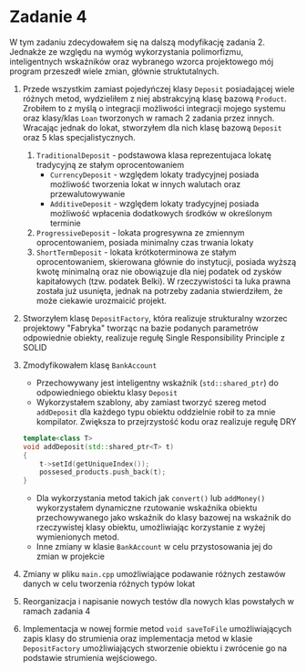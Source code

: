 # Zadanie 4
W tym zadaniu zdecydowałem się na dalszą modyfikację zadania 2. Jednakże ze względu na wymóg wykorzystania polimorfizmu, inteligentnych wskaźników oraz wybranego wzorca projektowego mój program przeszedł wiele zmian, głównie struktutalnych.

1. Przede wszystkim zamiast pojedyńczej klasy `Deposit` posiadającej wiele różnych metod, wydzieliłem z niej abstrakcyjną klasę bazową `Product`. Zrobiłem to z myślą o integracji możliwości integracji mojego systemu oraz klasy/klas `Loan` tworzonych w ramach 2 zadania przez innych. Wracając jednak do lokat, stworzyłem dla nich klasę bazową `Deposit` oraz 5 klas specjalistycznych.
    1. `TraditionalDeposit` - podstawowa klasa reprezentujaca lokatę tradycyjną ze stałym oprocentowaniem
        * `CurrencyDeposit` - względem lokaty tradycyjnej posiada możliwość tworzenia lokat w innych walutach oraz przewalutowywanie
        * `AdditiveDeposit` - względem lokaty tradycyjnej posiada możliwość wpłacenia dodatkowych środków w określonym terminie
    2. `ProgressiveDeposit` - lokata progresywna ze zmiennym oprocentowaniem, posiada minimalny czas trwania lokaty
    3. `ShortTermDeposit` - lokata krótkoterminowa ze stałym oprocentowaniem, skierowana głównie do instytucji, posiada wyższą kwotę minimalną oraz nie obowiązuje dla niej podatek od zysków kapitałowych (tzw. podatek Belki). W rzeczywistości ta luka prawna została już usunięta, jednak na potrzeby zadania stwierdziłem, że może ciekawie urozmaicić projekt.

2. Stworzyłem klasę `DepositFactory`, która realizuje strukturalny wzorzec projektowy "Fabryka" tworząc na bazie podanych parametrów odpowiednie obiekty, realizuje regułę Single Responsibility Principle z SOLID
3. Zmodyfikowałem klasę `BankAccount`
    * Przechowywany jest inteligentny wskaźnik (`std::shared_ptr`) do odpowiedniego obiektu klasy `Deposit`
    * Wykorzystałem szablony, aby zamiast tworzyć szereg metod `addDeposit` dla każdego typu obiektu oddzielnie robił to za mnie kompilator. Zwiększa to przejrzystość kodu oraz realizuje regułę DRY
    ```cpp
    template<class T>
    void addDeposit(std::shared_ptr<T> t)
    {
        t->setId(getUniqueIndex());
        possesed_products.push_back(t);
    }
    ```
    * Dla wykorzystania metod takich jak `convert()` lub `addMoney()` wykorzystałem dynamiczne rzutowanie wskaźnika obiektu przechowywanego jako wskaźnik do klasy bazowej na wskaźnik do rzeczywistej klasy obiektu, umożliwiając korzystanie z wyżej wymienionych metod.
    * Inne zmiany w klasie `BankAccount` w celu przystosowania jej do zmian w projekcie
4. Zmiany w pliku `main.cpp` umożliwiające podawanie różnych zestawów danych w celu tworzenia różnych typów lokat
5. Reorganizacja i napisanie nowych testów dla nowych klas powstałych w ramach zadania 4
6. Implementacja w nowej formie metod `void saveToFile` umożliwiających zapis klasy do strumienia oraz implementacja metod w klasie `DepositFactory` umożliwiających stworzenie obiektu i zwrócenie go na podstawie strumienia wejściowego.

